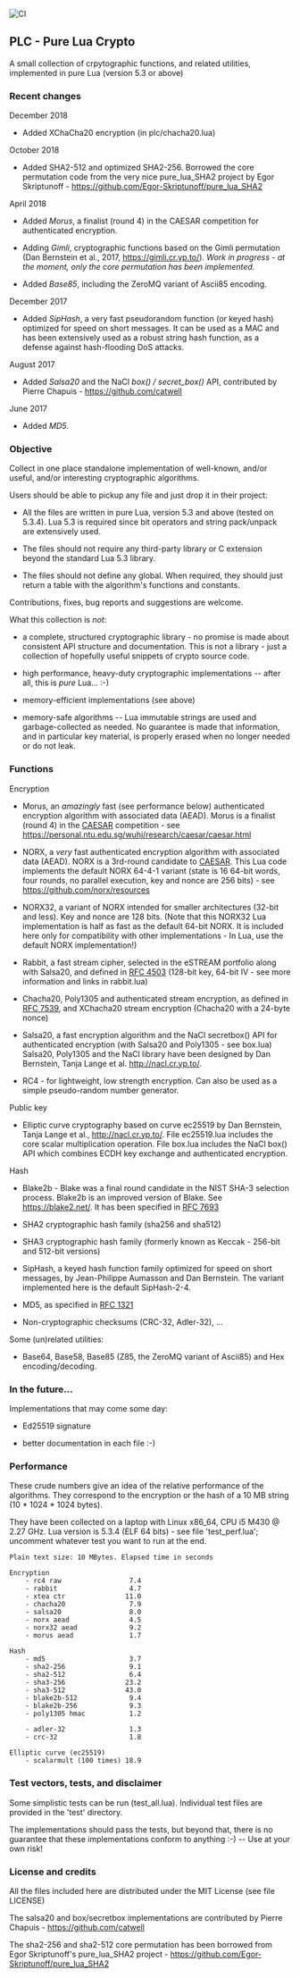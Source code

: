 ![CI](https://github.com/philanc/plc/workflows/CI/badge.svg)

## PLC - Pure Lua Crypto

A small collection of crpytographic functions, and related utilities, 
implemented  in pure Lua  (version 5.3 or above)

### Recent changes

December 2018

* Added XChaCha20 encryption (in plc/chacha20.lua)

October 2018

* Added SHA2-512 and optimized SHA2-256. Borrowed the core permutation code from the very nice pure_lua_SHA2 project by Egor Skriptunoff - https://github.com/Egor-Skriptunoff/pure_lua_SHA2

April 2018

* Added *Morus*, a finalist (round 4) in the CAESAR competition for authenticated encryption.

* Adding *Gimli*, cryptographic functions based on the Gimli permutation (Dan Bernstein et al., 2017, https://gimli.cr.yp.to/). *Work in progress - at the moment, only the core permutation has been implemented.*

* Added *Base85*, including the ZeroMQ variant of Ascii85 encoding.

December 2017

* Added *SipHash*, a very fast pseudorandom function (or keyed hash) 
optimized for speed on short messages. It can be used as a MAC and has
been extensively used as a robust string hash function, as a defense 
against hash-flooding DoS attacks.

August 2017

* Added *Salsa20* and the NaCl *box() / secret_box()* API, contributed 
by Pierre Chapuis - https://github.com/catwell

June 2017

* Added *MD5*.

### Objective

Collect in one place standalone implementation of well-known, and/or useful,  and/or interesting cryptographic algorithms.

Users should be able to pickup any file and just drop it in their project:

* All the files are written in pure Lua, version 5.3 and above (tested on 5.3.4). Lua 5.3 is required since bit operators and string pack/unpack are extensively used.

* The files should not require any third-party library or C extension beyond the standard Lua 5.3 library. 

* The files should not define any global. When required, they should just return a table with the algorithm's functions and constants.

Contributions, fixes, bug reports and suggestions are welcome.

What this collection is *not*:

* a complete, structured cryptographic library - no promise is made about consistent API structure and documentation. This is not a library - just a collection of hopefully useful snippets of crypto source code. 

* high performance, heavy-duty cryptographic implementations -- after all, this is *pure* Lua...  :-)

*  memory-efficient implementations (see above)

*  memory-safe algorithms  -- Lua immutable strings are used and garbage-collected as needed. No guarantee is made that information, and in particular key material, is properly erased when no longer needed or do not leak.


### Functions

Encryption

* Morus, an *amazingly* fast (see performance below) authenticated encryption algorithm with associated data (AEAD). Morus is a finalist (round 4) in the [CAESAR](http://competitions.cr.yp.to/caesar-submissions.html) competition - see https://personal.ntu.edu.sg/wuhj/research/caesar/caesar.html

* NORX, a *very* fast authenticated encryption algorithm with associated data (AEAD). NORX is a 3rd-round candidate to [CAESAR](http://competitions.cr.yp.to/caesar.html). This Lua code implements the default NORX 64-4-1 variant (state is 16 64-bit words, four rounds, no parallel execution, key and nonce are 256 bits) - see https://github.com/norx/resources

* NORX32, a variant of NORX intended for smaller architectures (32-bit and less). Key and nonce are 128 bits. (Note that this NORX32 Lua implementation is half as fast as the default 64-bit NORX. It is included here only for compatibility with other implementations - In Lua, use the default NORX implementation!)

* Rabbit, a fast stream cipher, selected in the eSTREAM portfolio along with Salsa20, and defined in [RFC 4503](https://tools.ietf.org/html/rfc4503) (128-bit key, 64-bit IV - see more information and links in rabbit.lua)

* Chacha20, Poly1305 and authenticated stream encryption, as defined in [RFC 7539](https://tools.ietf.org/html/rfc7539), and XChacha20 stream encryption (Chacha20 with a 24-byte nonce)

* Salsa20, a fast encryption algorithm and the NaCl secretbox() API for authenticated encryption (with Salsa20 and Poly1305 - see box.lua)
Salsa20, Poly1305 and the NaCl library have been designed by Dan Bernstein, Tanja Lange et al.  http://nacl.cr.yp.to/.

* RC4 - for lightweight, low strength encryption. Can also be used as a simple pseudo-random number generator.

Public key

* Elliptic curve cryptography based on curve ec25519 by Dan Bernstein, Tanja Lange et al.,  http://nacl.cr.yp.to/.  File ec25519.lua includes the core scalar multiplication operation. File box.lua includes the NaCl box() API which combines ECDH key exchange and authenticated encryption.

Hash

* Blake2b - Blake was a final round candidate in the NIST SHA-3 selection process.  Blake2b is an improved version of Blake. See https://blake2.net/. It has been specified in [RFC 7693](https://tools.ietf.org/html/rfc7693)

* SHA2 cryptographic hash family (sha256 and sha512)

* SHA3 cryptographic hash family (formerly known as Keccak - 256-bit and 512-bit versions)

* SipHash, a keyed hash function family optimized for speed on short messages, by Jean-Philippe Aumasson and Dan Bernstein. The variant implemented here is the default SipHash-2-4.

* MD5, as specified in [RFC 1321](https://tools.ietf.org/html/rfc1321)

* Non-cryptographic checksums (CRC-32, Adler-32), ...

Some (un)related utilities: 

* Base64, Base58, Base85 (Z85, the ZeroMQ variant of Ascii85)  and Hex encoding/decoding.

### In the future...

Implementations that may come some day:

* Ed25519 signature 

* better documentation in each file :-)

### Performance

These crude numbers give an idea of the relative performance of the algorithms. 
They correspond to the encryption or the hash of a 10 MB string (10 * 1024 * 1024 bytes). 

They have been collected on a laptop with Linux x86_64,  CPU i5 M430 @ 2.27 GHz. Lua version is 5.3.4 (ELF 64 bits) - see file 'test_perf.lua'; uncomment whatever test you want to run at the end. 

```
Plain text size: 10 MBytes. Elapsed time in seconds

Encryption
	- rc4 raw                 7.4  
	- rabbit                  4.7  
	- xtea ctr               11.0  
	- chacha20                7.9  
	- salsa20                 8.0  
	- norx aead               4.5  
	- norx32 aead             9.2  
	- morus aead              1.7

Hash
	- md5                     3.7  
	- sha2-256                9.1  
	- sha2-512                6.4  
	- sha3-256               23.2  
	- sha3-512               43.0  
	- blake2b-512             9.4  
	- blake2b-256             9.3  
	- poly1305 hmac           1.2  

	- adler-32                1.3  
	- crc-32                  1.8  

Elliptic curve (ec25519)
	- scalarmult (100 times) 18.9

```

### Test vectors, tests, and disclaimer

Some simplistic tests can be run (test_all.lua). Individual test files are provided in the 'test' directory. 

The implementations should pass the tests, but beyond that, there is no guarantee that these implementations conform to anything  :-)  -- Use at your own risk!


### License and credits

All the files included here are distributed under the MIT License (see file LICENSE)

The salsa20 and box/secretbox implementations are contributed by Pierre Chapuis - https://github.com/catwell

The sha2-256 and sha2-512 core permutation has been borrowed from Egor Skriptunoff's pure_lua_SHA2 project - https://github.com/Egor-Skriptunoff/pure_lua_SHA2





